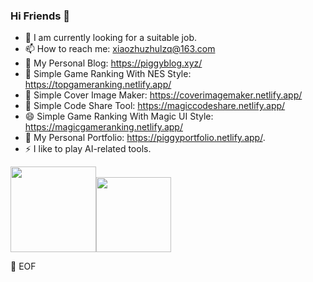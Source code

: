 ### Hi Friends 🥳

- 🔭 I am currently looking for a suitable job.
- 📫 How to reach me: xiaozhuzhulzq@163.com
- 🔗 My Personal Blog: https://piggyblog.xyz/
- 🤖 Simple Game Ranking With NES Style: https://topgameranking.netlify.app/
- 🌱 Simple Cover Image Maker: https://coverimagemaker.netlify.app/
- 💬 Simple Code Share Tool: https://magiccodeshare.netlify.app/
- 😄 Simple Game Ranking With Magic UI Style: https://magicgameranking.netlify.app/
- 🌻 My Personal Portfolio: https://piggyportfolio.netlify.app/.
- ⚡ I like to play AI-related tools.




  

<img align="" height="137px" src="https://xiaozhu-github-readme-stats.vercel.app/api?username=XIAOZHUXUEJAVA&hide_title=true&hide_border=true&show_icons=true&line_height=21&bg_color=0,EC6C6C,FFD479,FFFC79,73FA79&theme=graywhite&hide=prs" /><img align="" height="120px" src="https://xiaozhu-github-readme-stats.vercel.app/api/top-langs/?username=XIAOZHUXUEJAVA&hide_title=true&hide_border=true&layout=compact&bg_color=0,73FA79,73FDFF,D783FF&theme=graywhite&locale=cn&hide=html" />
<!--
**XIAOZHUXUEJAVA/XIAOZHUXUEJAVA** is a ✨ _special_ ✨ repository because its `README.md` (this file) appears on your GitHub profile.

Here are some ideas to get you started:

- 🔭 I’m currently working on ...
- 🌱 I’m currently learning ...
- 👯 I’m looking to collaborate on ...
- 🤔 I’m looking for help with ...
- 💬 Ask me about ...
- 📫 How to reach me: ...
- 😄 Pronouns: ...
- ⚡ Fun fact: ...
-->
💾 EOF
